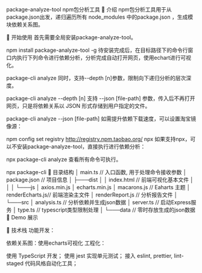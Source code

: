 package-analyze-tool npm包分析工具
🌟 介绍
npm包分析工具用于从package.json出发，递归遍历所有 node_modules 中的package.json ，生成模块依赖关系图。

🎉 开始使用
首先需要全局安装package-analyze-tool。

npm install package-analyze-tool -g
待安装完成后，在目标路径下的命令行窗口内执行下列命令进行依赖分析，分析完成自动打开网页，使用echart进行可视化。

package-cli analyze
同时，支持--depth [n]参数，限制向下递归分析的层次深度。

package-cli analyze --depth [n]
支持 --json [file-path] 参数，传入后不再打开网页，只是将依赖关系以 JSON 形式存储到用户指定的文件。

package-cli analyze --json [file-path]
如需提升依赖下载速度，可以设置淘宝镜像源：

npm config set registry http://registry.npm.taobao.org/
npx
如果支持npx，可以不安装package-analyze-tool，直接执行进行依赖分析：

npx package-cli analyze
查看所有命令可执行。

npx package-cli
📝 目录结构
  │   main.ts                 // 入口函数, 用于处理命令接收参数
  │   package.json            // 项目信息
  │
  ├───dist
  │   │   index.html          // 前端可视化基本文件
  │   │
  │   └───js
  │           axios.min.js
  │           echarts.min.js
  │           macarons.js     // Eaharts 主题
  │           renderEcharts.js// 前端渲染主文件
  │           renderReport.js // 分析报告文件
  │
  └───src
   │   analysis.ts         // 分析依赖并生成json数据
   │   server.ts           // 启动Express服务
   │   type.ts             // typescript类型限制处理
   │
   └───data                // 零时存放生成的json数据
🎨 Demo 展示


🦄 技术栈
功能开发：

依赖关系图：使用echarts可视化
工程化：

使用 TypeScript 开发；
使用 jest 实现单元测试；
接入 eslint, prettier, lint-staged 代码风格自动化工具；